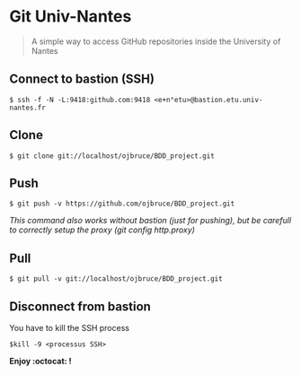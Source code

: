 Git Univ-Nantes
===============

> A simple way to access GitHub repositories inside the University of Nantes

Connect to bastion (SSH)
------------------------

```$ ssh -f -N -L:9418:github.com:9418 <e+n°etu>@bastion.etu.univ-nantes.fr```

Clone
-----

```$ git clone git://localhost/ojbruce/BDD_project.git```

Push
----

```$ git push -v https://github.com/ojbruce/BDD_project.git``` 

_This command also works without bastion (just for pushing), but be carefull to correctly setup the proxy (git config http.proxy)_


Pull
----

```$ git pull -v git://localhost/ojbruce/BDD_project.git```

Disconnect from bastion
-----------------------

You have to kill the SSH process

```$kill -9 <processus SSH>```

**Enjoy :octocat: !**
